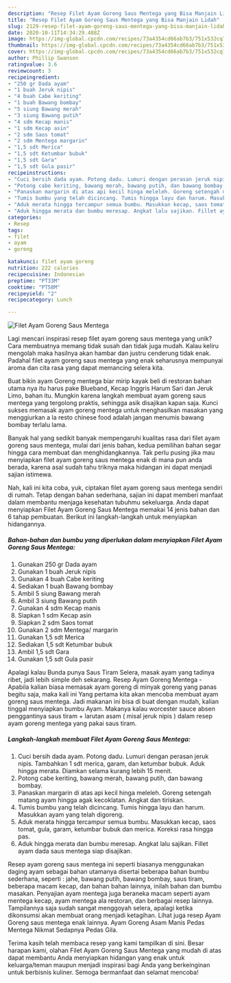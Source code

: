 ```yaml
---
description: "Resep Filet Ayam Goreng Saus Mentega yang Bisa Manjain Lidah"
title: "Resep Filet Ayam Goreng Saus Mentega yang Bisa Manjain Lidah"
slug: 2129-resep-filet-ayam-goreng-saus-mentega-yang-bisa-manjain-lidah
date: 2020-10-11T14:34:29.488Z
image: https://img-global.cpcdn.com/recipes/73a4354cd66ab7b3/751x532cq70/filet-ayam-goreng-saus-mentega-foto-resep-utama.jpg
thumbnail: https://img-global.cpcdn.com/recipes/73a4354cd66ab7b3/751x532cq70/filet-ayam-goreng-saus-mentega-foto-resep-utama.jpg
cover: https://img-global.cpcdn.com/recipes/73a4354cd66ab7b3/751x532cq70/filet-ayam-goreng-saus-mentega-foto-resep-utama.jpg
author: Phillip Swanson
ratingvalue: 3.6
reviewcount: 3
recipeingredient:
- "250 gr Dada ayam"
- "1 buah Jeruk nipis"
- "4 buah Cabe keriting"
- "1 buah Bawang bombay"
- "5 siung Bawang merah"
- "3 siung Bawang putih"
- "4 sdm Kecap manis"
- "1 sdm Kecap asin"
- "2 sdm Saos tomat"
- "2 sdm Mentega margarin"
- "1,5 sdt Merica"
- "1,5 sdt Ketumbar bubuk"
- "1,5 sdt Gara"
- "1,5 sdt Gula pasir"
recipeinstructions:
- "Cuci bersih dada ayam. Potong dadu. Lumuri dengan perasan jeruk nipis. Tambahkan 1 sdt merica, garam, dan ketumbar bubuk. Aduk hingga merata. Diamkan selama kurang lebih 15 menit."
- "Potong cabe keriting, bawang merah, bawang putih, dan bawang bombay."
- "Panaskan margarin di atas api kecil hinga meleleh. Goreng setengah matang ayam hingga agak kecoklatan. Angkat dan tiriskan."
- "Tumis bumbu yang telah dicincang. Tumis hingga layu dan harum. Masukkan ayam yang telah digoreng."
- "Aduk merata hingga tercampur semua bumbu. Masukkan kecap, saos tomat, gula, garam, ketumbar bubuk dan merica. Koreksi rasa hingga pas."
- "Aduk hingga merata dan bumbu meresap. Angkat lalu sajikan. Fillet ayam dada saus mentega siap disajikan."
categories:
- Resep
tags:
- filet
- ayam
- goreng

katakunci: filet ayam goreng 
nutrition: 222 calories
recipecuisine: Indonesian
preptime: "PT33M"
cooktime: "PT58M"
recipeyield: "2"
recipecategory: Lunch

---
```



![Filet Ayam Goreng Saus Mentega](https://img-global.cpcdn.com/recipes/73a4354cd66ab7b3/751x532cq70/filet-ayam-goreng-saus-mentega-foto-resep-utama.jpg)

Lagi mencari inspirasi resep filet ayam goreng saus mentega yang unik? Cara membuatnya memang tidak susah dan tidak juga mudah. Kalau keliru mengolah maka hasilnya akan hambar dan justru cenderung tidak enak. Padahal filet ayam goreng saus mentega yang enak seharusnya mempunyai aroma dan cita rasa yang dapat memancing selera kita.

Buat bikin ayam Goreng mentega biar mirip kayak beli di restoran bahan utama nya itu harus pake Blueband, Kecap Inggris Harum Sari dan Jeruk Limo, bahan itu. Mungkin karena langkah membuat ayam goreng saus mentega yang tergolong praktis, sehingga asik disajikan kapan saja. Kunci sukses memasak ayam goreng mentega untuk menghasilkan masakan yang menggiurkan a la resto chinese food adalah jangan menumis bawang bombay terlalu lama.

Banyak hal yang sedikit banyak mempengaruhi kualitas rasa dari filet ayam goreng saus mentega, mulai dari jenis bahan, kedua pemilihan bahan segar hingga cara membuat dan menghidangkannya. Tak perlu pusing jika mau menyiapkan filet ayam goreng saus mentega enak di mana pun anda berada, karena asal sudah tahu triknya maka hidangan ini dapat menjadi sajian istimewa.


Nah, kali ini kita coba, yuk, ciptakan filet ayam goreng saus mentega sendiri di rumah. Tetap dengan bahan sederhana, sajian ini dapat memberi manfaat dalam membantu menjaga kesehatan tubuhmu sekeluarga. Anda dapat menyiapkan Filet Ayam Goreng Saus Mentega memakai 14 jenis bahan dan 6 tahap pembuatan. Berikut ini langkah-langkah untuk menyiapkan hidangannya.

<!--inarticleads1-->

##### Bahan-bahan dan bumbu yang diperlukan dalam menyiapkan Filet Ayam Goreng Saus Mentega:

1. Gunakan 250 gr Dada ayam
1. Gunakan 1 buah Jeruk nipis
1. Gunakan 4 buah Cabe keriting
1. Sediakan 1 buah Bawang bombay
1. Ambil 5 siung Bawang merah
1. Ambil 3 siung Bawang putih
1. Gunakan 4 sdm Kecap manis
1. Siapkan 1 sdm Kecap asin
1. Siapkan 2 sdm Saos tomat
1. Gunakan 2 sdm Mentega/ margarin
1. Gunakan 1,5 sdt Merica
1. Sediakan 1,5 sdt Ketumbar bubuk
1. Ambil 1,5 sdt Gara
1. Gunakan 1,5 sdt Gula pasir


Apalagi kalau Bunda punya Saus Tiram Selera, masak ayam yang tadinya ribet, jadi lebih simple deh sekarang. Resep Ayam Goreng Mentega - Apabila kalian biasa memasak ayam goreng di minyak goreng yang panas begitu saja, maka kali ini Yang pertama kita akan mencoba membuat ayam goreng saus mentega. Jadi makanan ini bisa di buat dengan mudah, kalian tinggal menyiapkan bumbu Ayam. Makanya kalau worcester sauce absen penggantinya saus tiram + larutan asam ( misal jeruk nipis ) dalam resep ayam goreng mentega yang pakai saus tiram. 

<!--inarticleads2-->

##### Langkah-langkah membuat Filet Ayam Goreng Saus Mentega:

1. Cuci bersih dada ayam. Potong dadu. Lumuri dengan perasan jeruk nipis. Tambahkan 1 sdt merica, garam, dan ketumbar bubuk. Aduk hingga merata. Diamkan selama kurang lebih 15 menit.
1. Potong cabe keriting, bawang merah, bawang putih, dan bawang bombay.
1. Panaskan margarin di atas api kecil hinga meleleh. Goreng setengah matang ayam hingga agak kecoklatan. Angkat dan tiriskan.
1. Tumis bumbu yang telah dicincang. Tumis hingga layu dan harum. Masukkan ayam yang telah digoreng.
1. Aduk merata hingga tercampur semua bumbu. Masukkan kecap, saos tomat, gula, garam, ketumbar bubuk dan merica. Koreksi rasa hingga pas.
1. Aduk hingga merata dan bumbu meresap. Angkat lalu sajikan. Fillet ayam dada saus mentega siap disajikan.


Resep ayam goreng saus mentega ini seperti biasanya menggunakan daging ayam sebagai bahan utamanya disertai beberapa bahan bumbu sederhana, seperti : jahe, bawang putih, bawang bombay, saus tiram, beberapa macam kecap, dan bahan bahan lainnya, inilah bahan dan bumbu masakan. Penyajian ayam mentega juga beraneka macam seperti ayam mentega kecap, ayam mentega ala restoran, dan berbagai resep lainnya. Tampilannya saja sudah sangat menggoyah selera, apalagi ketika dikonsumsi akan membuat orang menjadi ketagihan. Lihat juga resep Ayam Goreng saus mentega enak lainnya. Ayam Goreng Asam Manis Pedas Mentega Nikmat Sedapnya Pedas Gila. 

Terima kasih telah membaca resep yang kami tampilkan di sini. Besar harapan kami, olahan Filet Ayam Goreng Saus Mentega yang mudah di atas dapat membantu Anda menyiapkan hidangan yang enak untuk keluarga/teman maupun menjadi inspirasi bagi Anda yang berkeinginan untuk berbisnis kuliner. Semoga bermanfaat dan selamat mencoba!
